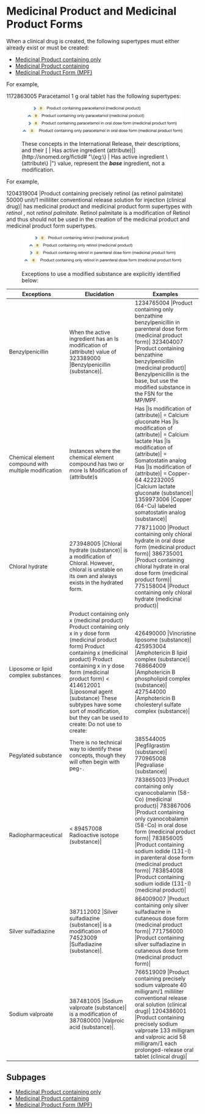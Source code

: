 # Medicinal Product and Medicinal Product Forms

When a clinical drug is created, the following supertypes must either already exist or must be created:

  * [Medicinal Product containing only](Medicinal-Product-containing-only_240453149.html)
  * [Medicinal Product containing](Medicinal-Product-containing_174690628.html)
  * [Medicinal Product Form (MPF)](303923265.html)

For example,

1172863005 Paracetamol 1 g oral tablet has the following supertypes:

<figure><img src="images/240453196.png" alt="" title=""><figcaption><p>These concepts in the International Release, their descriptions, and their [ | Has active ingredient (attribute)|](http://snomed.org/fictid# "\(eg:\)  | Has active ingredient \(attribute\) |") value, represent the <em><strong>base</strong></em> ingredient, not a modification.</p></figcaption></figure>

For example, 

1204319004 |Product containing precisely retinol (as retinol palmitate) 50000 unit/1 milliliter conventional release solution for injection (clinical drug)| has medicinal product and medicinal product form supertypes with _retinol_ , not _retinol palmitate_. Retinol palmitate is a modification of Retinol and thus should not be used in the creation of the medicinal product and medicinal product form supertypes. 

<figure><img src="images/240453195.png" alt="" title=""><figcaption><p>Exceptions to use a modified substance are explicitly identified below:</p></figcaption></figure>

| Exceptions | Elucidation | Examples |
|---|---|---|
| Benzylpenicillin | When the active ingredient has an Is modification of (attribute) value of 323389000 \|Benzylpenicillin (substance)\|. | 1234765004 \|Product containing only benzathine benzylpenicillin in parenteral dose form (medicinal product form)\| 323404007 \|Product containing benzathine benzylpenicillin (medicinal product)\| Benzylpenicillin is the base, but use the modified substance in the FSN for the MP/MPF. |
| Chemical element compound with multiple modification | Instances where the chemical element compound has two or more Is Modification of (attribute)s | Has \|Is modification of (attribute)\| = Calcium gluconate Has \|Is modification of (attribute)\| = Calcium lactate Has \|Is modification of (attribute)\| = Somatostatin analog Has \|Is modification of (attribute)\| = Copper-64 422232005 \|Calcium lactate gluconate (substance)\| 1359973006 \|Copper (64-Cu) labeled somatostatin analog (substance)\| |
| Chloral hydrate | 273948005 \|Chloral hydrate (substance)\| is a modification of Chloral. However, chloral is unstable on its own and always exists in the hydrated form. | 778711000 \|Product containing only chloral hydrate in oral dose form (medicinal product form)\| 386735001 \|Product containing chloral hydrate in oral dose form (medicinal product form)\| 775158004 \|Product containing only chloral hydrate (medicinal product)\| |
| Liposome or lipid complex substances | Product containing only x (medicinal product) Product containing only x in y dose form (medicinal product form) Product containing x (medicinal product) Product containing x in y dose form (medicinal product form) < 414612001 \|Liposomal agent (substance) These subtypes have some sort of modification, but they can be used to create: Do not use to create: | 426490000 \|Vincristine liposome (substance)\| 425953004 \|Amphotericin B lipid complex (substance)\| 768664009 \|Amphotericin B phospholipid complex (substance)\| 427544000 \|Amphotericin B cholesteryl sulfate complex (substance)\| |
| Pegylated substance | There is no technical way to identify these concepts, though they will often begin with peg-. | 385544005 \|Pegfilgrastim (substance)\| 770965008 \|Pegvaliase (substance)\| |
| Radiopharmaceutical | < 89457008 Radioactive isotope (substance)\| | 783865003 \|Product containing only cyanocobalamin (58-Co) (medicinal product)\| 783867006 \|Product containing only cyanocobalamin (58-Co) in oral dose form (medicinal product form)\| 783856005 \|Product containing sodium iodide (131-I) in parenteral dose form (medicinal product form)\| 783854008 \|Product containing sodium iodide (131-I) (medicinal product)\| |
| Silver sulfadiazine | 387112002 \|Silver sulfadiazine (substance)\| is a modification of 74523009 \|Sulfadiazine (substance)\|. | 864009007 \|Product containing only silver sulfadiazine in cutaneous dose form (medicinal product form)\| 771756000 \|Product containing silver sulfadiazine in cutaneous dose form (medicinal product form)\| |
| Sodium valproate | 387481005 \|Sodium valproate (substance)\| is a modification of 387080000 \|Valproic acid (substance)\|. | 766519009 \|Product containing precisely sodium valproate 40 milligram/1 milliliter conventional release oral solution (clinical drug)\| 1204386001 \|Product containing precisely sodium valproate 133 milligram and valproic acid 58 milligram/1 each prolonged-release oral tablet (clinical drug)\| |

## Subpages

- [Medicinal Product containing only](medicinal-product-containing-only.md)
- [Medicinal Product containing](medicinal-product-containing.md)
- [Medicinal Product Form (MPF)](medicinal-product-form-mpf/index.md)

